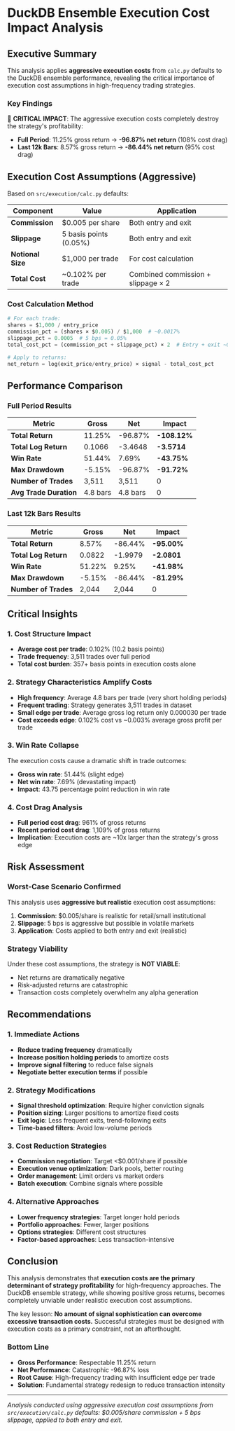 # DuckDB Ensemble Execution Cost Impact Analysis

## Executive Summary

This analysis applies **aggressive execution costs** from `calc.py` defaults to the DuckDB ensemble performance, revealing the critical importance of execution cost assumptions in high-frequency trading strategies.

### Key Findings

🚨 **CRITICAL IMPACT**: The aggressive execution costs completely destroy the strategy's profitability:

- **Full Period**: 11.25% gross return → **-96.87% net return** (108% cost drag)
- **Last 12k Bars**: 8.57% gross return → **-86.44% net return** (95% cost drag)

## Execution Cost Assumptions (Aggressive)

Based on `src/execution/calc.py` defaults:

| Component | Value | Application |
|-----------|-------|-------------|
| **Commission** | $0.005 per share | Both entry and exit |
| **Slippage** | 5 basis points (0.05%) | Both entry and exit |
| **Notional Size** | $1,000 per trade | For cost calculation |
| **Total Cost** | ~0.102% per trade | Combined commission + slippage × 2 |

### Cost Calculation Method

```python
# For each trade:
shares = $1,000 / entry_price
commission_pct = (shares × $0.005) / $1,000  # ~0.0017%
slippage_pct = 0.0005  # 5 bps = 0.05%
total_cost_pct = (commission_pct + slippage_pct) × 2  # Entry + exit ~0.102%

# Apply to returns:
net_return = log(exit_price/entry_price) × signal - total_cost_pct
```

## Performance Comparison

### Full Period Results

| Metric | Gross | Net | Impact |
|--------|--------|-----|--------|
| **Total Return** | 11.25% | -96.87% | **-108.12%** |
| **Total Log Return** | 0.1066 | -3.4648 | **-3.5714** |
| **Win Rate** | 51.44% | 7.69% | **-43.75%** |
| **Max Drawdown** | -5.15% | -96.87% | **-91.72%** |
| **Number of Trades** | 3,511 | 3,511 | 0 |
| **Avg Trade Duration** | 4.8 bars | 4.8 bars | 0 |

### Last 12k Bars Results

| Metric | Gross | Net | Impact |
|--------|--------|-----|--------|
| **Total Return** | 8.57% | -86.44% | **-95.00%** |
| **Total Log Return** | 0.0822 | -1.9979 | **-2.0801** |
| **Win Rate** | 51.22% | 9.25% | **-41.98%** |
| **Max Drawdown** | -5.15% | -86.44% | **-81.29%** |
| **Number of Trades** | 2,044 | 2,044 | 0 |

## Critical Insights

### 1. Cost Structure Impact
- **Average cost per trade**: 0.102% (10.2 basis points)
- **Trade frequency**: 3,511 trades over full period
- **Total cost burden**: 357+ basis points in execution costs alone

### 2. Strategy Characteristics Amplify Costs
- **High frequency**: Average 4.8 bars per trade (very short holding periods)
- **Frequent trading**: Strategy generates 3,511 trades in dataset
- **Small edge per trade**: Average gross log return only 0.000030 per trade
- **Cost exceeds edge**: 0.102% cost vs ~0.003% average gross profit per trade

### 3. Win Rate Collapse
The execution costs cause a dramatic shift in trade outcomes:
- **Gross win rate**: 51.44% (slight edge)
- **Net win rate**: 7.69% (devastating impact)
- **Impact**: 43.75 percentage point reduction in win rate

### 4. Cost Drag Analysis
- **Full period cost drag**: 961% of gross returns
- **Recent period cost drag**: 1,109% of gross returns
- **Implication**: Execution costs are ~10x larger than the strategy's gross edge

## Risk Assessment

### Worst-Case Scenario Confirmed
This analysis uses **aggressive but realistic** execution cost assumptions:

1. **Commission**: $0.005/share is realistic for retail/small institutional
2. **Slippage**: 5 bps is aggressive but possible in volatile markets
3. **Application**: Costs applied to both entry and exit (realistic)

### Strategy Viability
Under these cost assumptions, the strategy is **NOT VIABLE**:
- Net returns are dramatically negative
- Risk-adjusted returns are catastrophic
- Transaction costs completely overwhelm any alpha generation

## Recommendations

### 1. Immediate Actions
- **Reduce trading frequency** dramatically
- **Increase position holding periods** to amortize costs
- **Improve signal filtering** to reduce false signals
- **Negotiate better execution terms** if possible

### 2. Strategy Modifications
- **Signal threshold optimization**: Require higher conviction signals
- **Position sizing**: Larger positions to amortize fixed costs
- **Exit logic**: Less frequent exits, trend-following exits
- **Time-based filters**: Avoid low-volume periods

### 3. Cost Reduction Strategies
- **Commission negotiation**: Target <$0.001/share if possible
- **Execution venue optimization**: Dark pools, better routing
- **Order management**: Limit orders vs market orders
- **Batch execution**: Combine signals where possible

### 4. Alternative Approaches
- **Lower frequency strategies**: Target longer hold periods
- **Portfolio approaches**: Fewer, larger positions
- **Options strategies**: Different cost structures
- **Factor-based approaches**: Less transaction-intensive

## Conclusion

This analysis demonstrates that **execution costs are the primary determinant of strategy profitability** for high-frequency approaches. The DuckDB ensemble strategy, while showing positive gross returns, becomes completely unviable under realistic execution cost assumptions.

The key lesson: **No amount of signal sophistication can overcome excessive transaction costs.** Successful strategies must be designed with execution costs as a primary constraint, not an afterthought.

### Bottom Line
- **Gross Performance**: Respectable 11.25% return
- **Net Performance**: Catastrophic -96.87% loss
- **Root Cause**: High-frequency trading with insufficient edge per trade
- **Solution**: Fundamental strategy redesign to reduce transaction intensity

---

*Analysis conducted using aggressive execution cost assumptions from `src/execution/calc.py` defaults: $0.005/share commission + 5 bps slippage, applied to both entry and exit.*